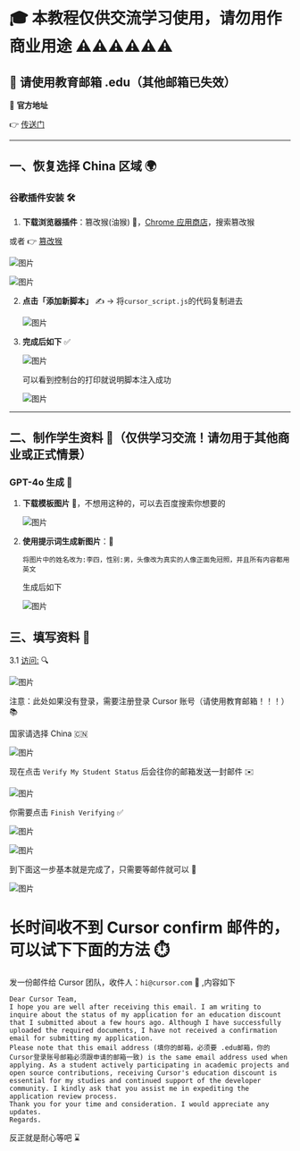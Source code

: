 # 🎓 本教程仅供交流学习使用，请勿用作商业用途 ⚠️⚠️⚠️⚠️⚠️⚠️

## 📧 请使用教育邮箱 .edu（其他邮箱已失效）

🔗 **官方地址**

👉 [传送门](https://www.cursor.com/students)

---

## 一、恢复选择 China 区域 🌍

### 谷歌插件安装 🛠️

1. **下载浏览器插件**：篡改猴(油猴) 🐒，[Chrome 应用商店](https://chromewebstore.google.com/category/extensions)，搜索篡改猴

或者 👉 [篡改猴](https://chromewebstore.google.com/detail/%E7%AF%A1%E6%94%B9%E7%8C%B4/dhdgffkkebhmkfjojejmpbldmpobfkfo?hl=zh-CN&utm_source=ext_sidebar)

![图片](./images/youhou.png)

![图片](./images/1.1.png)

2. **点击「添加新脚本」** ✍️ → 将`cursor_script.js`的代码复制进去

   ![图片](./images/1.2.png)

3. **完成后如下** ✅

   ![图片](./images/1.3.png)

   可以看到控制台的打印就说明脚本注入成功

   ![图片](./images/console.png)

---

## 二、制作学生资料 🎨（仅供学习交流！请勿用于其他商业或正式情景）

### **GPT-4o 生成** 🤖

1. **下载模板图片** 📄，不想用这种的，可以去百度搜索你想要的

   ![图片](./images/2.1.jpg)

2. **使用提示词生成新图片**：💬

   ```
   将图片中的姓名改为:李四，性别:男，头像改为真实的人像正面免冠照，并且所有内容都用英文
   ```

   生成后如下

   ![图片](./images/2.2.png)

## 三、填写资料 📝

3.1 [访问:](https://www.cursor.com/students) 🔍

![图片](./images/3.2.png)

注意：此处如果没有登录，需要注册登录 Cursor 账号（请使用教育邮箱！！！）📚

国家请选择 China 🇨🇳

![图片](./images/3.1.png)

现在点击 `Verify My Student Status` 后会往你的邮箱发送一封邮件 ✉️

![图片](./images/3.3.png)

你需要点击 `Finish Verifying` ✅

![图片](./images/3.5.jpg)

![图片](./images/3.7.png)

到下面这一步基本就是完成了，只需要等邮件就可以 🎉

![图片](./images/3.8.png)

# 长时间收不到 Cursor confirm 邮件的，可以试下下面的方法 ⏱️

发一份邮件给 Cursor 团队，收件人：`hi@cursor.com` 📩 ,内容如下

```
Dear Cursor Team,
I hope you are well after receiving this email. I am writing to inquire about the status of my application for an education discount that I submitted about a few hours ago. Although I have successfully uploaded the required documents, I have not received a confirmation email for submitting my application.
Please note that this email address (填你的邮箱，必须要 .edu邮箱，你的Cursor登录账号邮箱必须跟申请的邮箱一致) is the same email address used when applying. As a student actively participating in academic projects and open source contributions, receiving Cursor's education discount is essential for my studies and continued support of the developer community. I kindly ask that you assist me in expediting the application review process.
Thank you for your time and consideration. I would appreciate any updates.
Regards.

```

反正就是耐心等吧 ⌛
